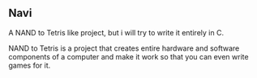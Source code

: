 ## Navi

A NAND to Tetris like project, but i will try to write it entirely in C. 

NAND to Tetris is a project that creates entire hardware and software components of 
a computer and make it work so that you can even write games for it.



